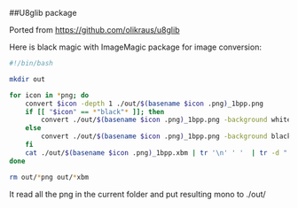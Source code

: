 ##U8glib package 

Ported from https://github.com/olikraus/u8glib


Here is black magic with ImageMagic package  for image conversion:



```bash
#!/bin/bash

mkdir out

for icon in *png; do
    convert $icon -depth 1 ./out/$(basename $icon .png)_1bpp.png
    if [[ "$icon" == *"black"* ]]; then
        convert ./out/$(basename $icon .png)_1bpp.png -background white -alpha Background ./out/$(basename $icon .png)_1bpp.xbm
    else
        convert ./out/$(basename $icon .png)_1bpp.png -background black -alpha Background ./out/$(basename $icon .png)_1bpp.xbm
    fi
    cat ./out/$(basename $icon .png)_1bpp.xbm | tr '\n' ' '  | tr -d " " |sed  -e s'#^.*{##g'  | sed s'#,}##' |sed s'/;//' | xxd -r -p > ./out/$(basename $icon .png).xbm.mono
done

rm out/*png out/*xbm
```

It read all the png in the current folder and put resulting mono to ./out/
